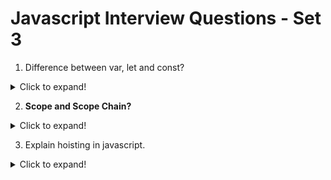 # Javascript Interview Questions - Set 3

1. Difference between var, let and const?

<details>
  <summary>Click to expand!</summary>

- var: The scope of a variable defined with the keyword “var” is limited to the “function” within which it is defined. If it is defined outside a function, the scope of the variable is global.
Defaullt value of var is undefined.

- let: The scope of a variable defined with the keyword “let” or “const” is limited to the “block” defined by curly braces i.e. {}.
Default value of let is uninitialized.

- const: The scope of a variable defined with the keyword “const” is limited to the block defined by curly braces. However if a variable is defined with keyword const, it cannot be reassigned.
Default value of const is uninitialized.

</details>


2. **Scope and Scope Chain?**

<details>
  <summary>Click to expand!</summary>

Scope governs the accessibility of variables in different parts of the code. It determines where a variable can be accessed and where it cannot.

There are three types of scopes:

- **Global Scope**: Variables declared in the global scope can be accessed from anywhere in the code.
- **Local Scope**: Variables declared within a function are only accessible within that function.
- **Block Scope**: Variables declared inside a block (like within curly braces `{}`) are only accessible within that block.

**Scope Chain**:

Scope chain means a chain of references. JavaScript doesn't give up; it has a hunting mechanism for variables. It keeps searching for the variable. First, it will check in the local scope to see if the variable is accessible. If not, it will look in the outer scope. It will keep going until it reaches the global scope or the global execution context. This continuous hunting for a variable during the chain is called scope chaining. The execution context always searches from the inner scope to the outer scope, but it can't go from the outer scope to the inner scope.

</details>


3. Explain hoisting in javascript.

<details>
  <summary>Click to expand!</summary>

Hoisting is a JavaScript feature that allows you to use variables and functions before they are declared. This means that you can use variables and functions before they are defined in your code. Hoisting is done by the JavaScript engine, which moves the declaration of variables and functions to the top of their `scope`. 

In JavaScript, before executing any code, the JavaScript engine performs a memory preparation phase known as hoisting. During this phase, the engine allocates memory for variables and functions.

Function declarations are fully hoisted, meaning they can be invoked anywhere within their scope, even before their actual line of declaration.

Variables declared with var are hoisted and initialized with undefined. This means you can access var variables before their declaration, but their value will be undefined.

On the other hand: Variables declared with let and const are also hoisted but remain uninitialized. Accessing them before their declaration in the code results in a ReferenceError.

Here's an example of hoisting in JavaScript:

```javascript
divideByTen(100)

function divideByTen(x) {
  console.log(x / 10);  
}
```

In this example, the `divideByTen` function is called with the argument `100`. The `divideByTen` function is defined after the call to `divideByTen`, so the function is hoisted to the top of the scope. This means that the `divideByTen` function is available to be called before it is defined.


</details>